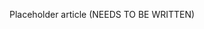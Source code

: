<!--
title: "Getting Notifications"
description: "Overview of vulnerability notifications"
tags: "user vulnerability notification"
-->

Placeholder article (NEEDS TO BE WRITTEN)